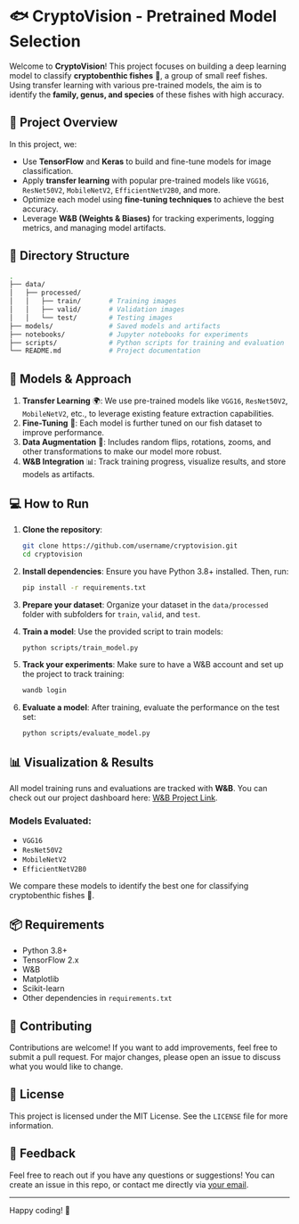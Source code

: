 
# 🐟 CryptoVision - Pretrained Model Selection

Welcome to **CryptoVision**! This project focuses on building a deep learning model to classify **cryptobenthic fishes** 🐠, a group of small reef fishes. Using transfer learning with various pre-trained models, the aim is to identify the **family, genus, and species** of these fishes with high accuracy.

## 🚀 Project Overview

In this project, we:
- Use **TensorFlow** and **Keras** to build and fine-tune models for image classification.
- Apply **transfer learning** with popular pre-trained models like `VGG16`, `ResNet50V2`, `MobileNetV2`, `EfficientNetV2B0`, and more.
- Optimize each model using **fine-tuning techniques** to achieve the best accuracy.
- Leverage **W&B (Weights & Biases)** for tracking experiments, logging metrics, and managing model artifacts.

## 📂 Directory Structure

```bash
.
├── data/
│   ├── processed/
│   │   ├── train/       # Training images
│   │   ├── valid/       # Validation images
│   │   └── test/        # Testing images
├── models/              # Saved models and artifacts
├── notebooks/           # Jupyter notebooks for experiments
├── scripts/             # Python scripts for training and evaluation
└── README.md            # Project documentation
```

## 🧠 Models & Approach

1. **Transfer Learning** 🌍: We use pre-trained models like `VGG16`, `ResNet50V2`, `MobileNetV2`, etc., to leverage existing feature extraction capabilities.
2. **Fine-Tuning** 🔧: Each model is further tuned on our fish dataset to improve performance.
3. **Data Augmentation** 🎨: Includes random flips, rotations, zooms, and other transformations to make our model more robust.
4. **W&B Integration** 📊: Track training progress, visualize results, and store models as artifacts.

## 💻 How to Run

1. **Clone the repository**:
   ```bash
   git clone https://github.com/username/cryptovision.git
   cd cryptovision
   ```

2. **Install dependencies**:
   Ensure you have Python 3.8+ installed. Then, run:
   ```bash
   pip install -r requirements.txt
   ```

3. **Prepare your dataset**:
   Organize your dataset in the `data/processed` folder with subfolders for `train`, `valid`, and `test`.

4. **Train a model**:
   Use the provided script to train models:
   ```bash
   python scripts/train_model.py
   ```

5. **Track your experiments**:
   Make sure to have a W&B account and set up the project to track training:
   ```bash
   wandb login
   ```

6. **Evaluate a model**:
   After training, evaluate the performance on the test set:
   ```bash
   python scripts/evaluate_model.py
   ```

## 📊 Visualization & Results

All model training runs and evaluations are tracked with **W&B**. You can check out our project dashboard here: [W&B Project Link](https://wandb.ai/yourusername/cryptovision).

### Models Evaluated:
- `VGG16`
- `ResNet50V2`
- `MobileNetV2`
- `EfficientNetV2B0`

We compare these models to identify the best one for classifying cryptobenthic fishes 🐠.

## 📦 Requirements

- Python 3.8+
- TensorFlow 2.x
- W&B
- Matplotlib
- Scikit-learn
- Other dependencies in `requirements.txt`

## 🤝 Contributing

Contributions are welcome! If you want to add improvements, feel free to submit a pull request. For major changes, please open an issue to discuss what you would like to change.

## 📄 License

This project is licensed under the MIT License. See the `LICENSE` file for more information.

## 💬 Feedback

Feel free to reach out if you have any questions or suggestions! You can create an issue in this repo, or contact me directly via [your email](mailto:youremail@example.com).

---

Happy coding! 🎣
